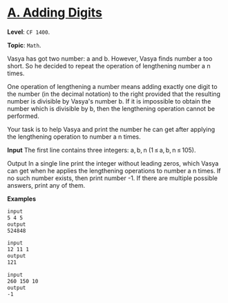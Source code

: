 # [A. Adding Digits](https://codeforces.com/problemset/problem/260/A)

**Level**: `CF 1400`.

**Topic**: `Math`.

Vasya has got two number: a and b. However, Vasya finds number a too short. So he decided to repeat the operation of lengthening number a n times.

One operation of lengthening a number means adding exactly one digit to the number (in the decimal notation) to the right provided that the resulting number is divisible by Vasya's number b. If it is impossible to obtain the number which is divisible by b, then the lengthening operation cannot be performed.

Your task is to help Vasya and print the number he can get after applying the lengthening operation to number a n times.

**Input**
The first line contains three integers: a, b, n (1 ≤ a, b, n ≤ 105).

Output
In a single line print the integer without leading zeros, which Vasya can get when he applies the lengthening operations to number a n times. If no such number exists, then print number -1. If there are multiple possible answers, print any of them.

**Examples**

```txt
input
5 4 5
output
524848
```

```txt
input
12 11 1
output
121
```

```txt
input
260 150 10
output
-1
```
